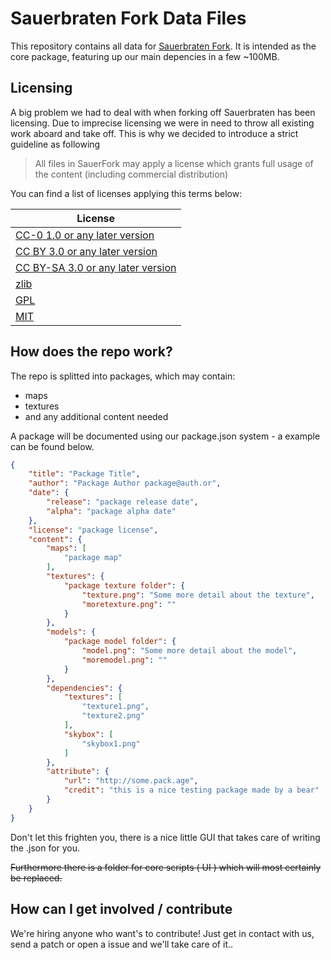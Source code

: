# Sauerbraten Fork Data Files

This repository contains all data for [Sauerbraten Fork](https://github.com/sauerbraten-fork/sauerbraten-fork).
It is intended as the core package, featuring up our main depencies in a few ~100MB.

## Licensing
A big problem we had to deal with when forking off Sauerbraten has been licensing.
Due to imprecise licensing we were in need to throw all existing work aboard and take off.
This is why we decided to introduce a strict guideline as following
> All files in SauerFork may apply a license which grants full usage of the content (including commercial distribution)

You can find a list of licenses applying this terms below:

| License       | 
| ------------- | 
| [CC-0 1.0 or any later version](https://creativecommons.org/publicdomain/zero/1.0/)  | 
| [CC BY 3.0 or any later version](https://creativecommons.org/licenses/by-sa/3.0/)    |
| [CC BY-SA 3.0 or any later version](https://creativecommons.org/licenses/by-sa/3.0/) |
| [zlib](http://opensource.org/licenses/Zlib)                                          |
| [GPL](http://www.gnu.org/copyleft/gpl.html)                                          |
| [MIT](http://opensource.org/licenses/MIT)                                            |

## How does the repo work?
The repo is splitted into packages, which may contain:
* maps
* textures
* and any additional content needed

A package will be documented using our package.json system - a example can be found below.
```json
{
    "title": "Package Title",
    "author": "Package Author package@auth.or",
    "date": {
        "release": "package release date",
        "alpha": "package alpha date"
    },
    "license": "package license",
    "content": {
        "maps": [
            "package map"
        ],
        "textures": {
            "package texture folder": {
                "texture.png": "Some more detail about the texture",
                "moretexture.png": ""
            }
        },
        "models": {
            "package model folder": {
                "model.png": "Some more detail about the model",
                "moremodel.png": ""
            }
        },
        "dependencies": {
            "textures": [
                "texture1.png",
                "texture2.png"
            ],
            "skybox": [
                "skybox1.png"
            ]
		},
		"attribute": {
			"url": "http://some.pack.age",
			"credit": "this is a nice testing package made by a bear"
		}
    }
}

```
Don't let this frighten you, there is a nice little GUI that takes care of writing the .json for you.

~~Furthermore there is a folder for core scripts ( UI ) which will most certainly be replaced.~~ 

## How can I get involved / contribute
We're hiring anyone who want's to contribute!
Just get in contact with us, send a patch or open a issue and we'll take care of it..
